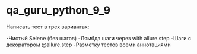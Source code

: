 # qa_guru_python_9_9

Написать тест в трех вариантах:

-Чистый Selene (без шагов)
-Лямбда шаги через with allure.step
-Шаги с декоратором @allure.step
-Разметку тестов всеми аннотациями
